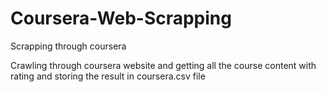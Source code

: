 # Coursera-Web-Scrapping
Scrapping through coursera

Crawling through coursera website and getting all the course content with rating and storing the result in coursera.csv file
